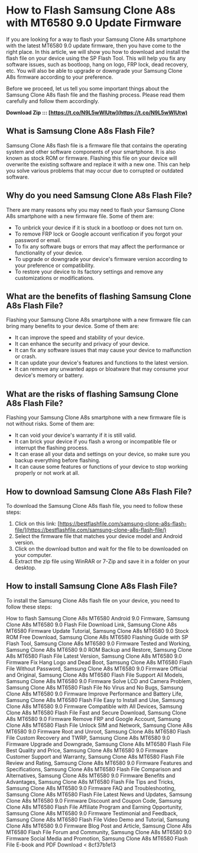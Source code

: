 
 
# How to Flash Samsung Clone A8s with MT6580 9.0 Update Firmware
 
If you are looking for a way to flash your Samsung Clone A8s smartphone with the latest MT6580 9.0 update firmware, then you have come to the right place. In this article, we will show you how to download and install the flash file on your device using the SP Flash Tool. This will help you fix any software issues, such as bootloop, hang on logo, FRP lock, dead recovery, etc. You will also be able to upgrade or downgrade your Samsung Clone A8s firmware according to your preference.
 
Before we proceed, let us tell you some important things about the Samsung Clone A8s flash file and the flashing process. Please read them carefully and follow them accordingly.
 
**Download Zip ::: [https://t.co/N9L5wWlUtw](https://t.co/N9L5wWlUtw)**


 
## What is Samsung Clone A8s Flash File?
 
Samsung Clone A8s flash file is a firmware file that contains the operating system and other software components of your smartphone. It is also known as stock ROM or firmware. Flashing this file on your device will overwrite the existing software and replace it with a new one. This can help you solve various problems that may occur due to corrupted or outdated software.
 
## Why do you need Samsung Clone A8s Flash File?
 
There are many reasons why you may need to flash your Samsung Clone A8s smartphone with a new firmware file. Some of them are:
 
- To unbrick your device if it is stuck in a bootloop or does not turn on.
- To remove FRP lock or Google account verification if you forgot your password or email.
- To fix any software bugs or errors that may affect the performance or functionality of your device.
- To upgrade or downgrade your device's firmware version according to your preference or compatibility.
- To restore your device to its factory settings and remove any customizations or modifications.

## What are the benefits of flashing Samsung Clone A8s Flash File?
 
Flashing your Samsung Clone A8s smartphone with a new firmware file can bring many benefits to your device. Some of them are:

- It can improve the speed and stability of your device.
- It can enhance the security and privacy of your device.
- It can fix any software issues that may cause your device to malfunction or crash.
- It can update your device's features and functions to the latest version.
- It can remove any unwanted apps or bloatware that may consume your device's memory or battery.

## What are the risks of flashing Samsung Clone A8s Flash File?
 
Flashing your Samsung Clone A8s smartphone with a new firmware file is not without risks. Some of them are:

- It can void your device's warranty if it is still valid.
- It can brick your device if you flash a wrong or incompatible file or interrupt the flashing process.
- It can erase all your data and settings on your device, so make sure you backup everything before flashing.
- It can cause some features or functions of your device to stop working properly or not work at all.

## How to download Samsung Clone A8s Flash File?
 
To download the Samsung Clone A8s flash file, you need to follow these steps:

1. Click on this link: [https://bestflashfile.com/samsung-clone-a8s-flash-file/](https://bestflashfile.com/samsung-clone-a8s-flash-file/)
2. Select the firmware file that matches your device model and Android version.
3. Click on the download button and wait for the file to be downloaded on your computer.
4. Extract the zip file using WinRAR or 7-Zip and save it in a folder on your desktop.

## How to install Samsung Clone A8s Flash File?
  
To install the Samsung Clone A8s flash file on your device, you need to follow these steps:
 
How to flash Samsung Clone A8s MT6580 Android 9.0 Firmware,  Samsung Clone A8s MT6580 9.0 Flash File Download Link,  Samsung Clone A8s MT6580 Firmware Update Tutorial,  Samsung Clone A8s MT6580 9.0 Stock ROM Free Download,  Samsung Clone A8s MT6580 Flashing Guide with SP Flash Tool,  Samsung Clone A8s MT6580 9.0 Firmware Tested and Working,  Samsung Clone A8s MT6580 9.0 ROM Backup and Restore,  Samsung Clone A8s MT6580 Flash File Latest Version,  Samsung Clone A8s MT6580 9.0 Firmware Fix Hang Logo and Dead Boot,  Samsung Clone A8s MT6580 Flash File Without Password,  Samsung Clone A8s MT6580 9.0 Firmware Official and Original,  Samsung Clone A8s MT6580 Flash File Support All Models,  Samsung Clone A8s MT6580 9.0 Firmware Solve LCD and Camera Problem,  Samsung Clone A8s MT6580 Flash File No Virus and No Bugs,  Samsung Clone A8s MT6580 9.0 Firmware Improve Performance and Battery Life,  Samsung Clone A8s MT6580 Flash File Easy to Install and Use,  Samsung Clone A8s MT6580 9.0 Firmware Compatible with All Devices,  Samsung Clone A8s MT6580 Flash File Fast and Secure Download,  Samsung Clone A8s MT6580 9.0 Firmware Remove FRP and Google Account,  Samsung Clone A8s MT6580 Flash File Unlock SIM and Network,  Samsung Clone A8s MT6580 9.0 Firmware Root and Unroot,  Samsung Clone A8s MT6580 Flash File Custom Recovery and TWRP,  Samsung Clone A8s MT6580 9.0 Firmware Upgrade and Downgrade,  Samsung Clone A8s MT6580 Flash File Best Quality and Price,  Samsung Clone A8s MT6580 9.0 Firmware Customer Support and Warranty,  Samsung Clone A8s MT6580 Flash File Review and Rating,  Samsung Clone A8s MT6580 9.0 Firmware Features and Specifications,  Samsung Clone A8s MT6580 Flash File Comparison and Alternatives,  Samsung Clone A8s MT6580 9.0 Firmware Benefits and Advantages,  Samsung Clone A8s MT6580 Flash File Tips and Tricks,  Samsung Clone A8s MT6580 9.0 Firmware FAQ and Troubleshooting,  Samsung Clone A8s MT6580 Flash File Latest News and Updates,  Samsung Clone A8s MT6580 9.0 Firmware Discount and Coupon Code,  Samsung Clone A8s MT6580 Flash File Affiliate Program and Earning Opportunity,  Samsung Clone A8s MT6580 9.0 Firmware Testimonial and Feedback,  Samsung Clone A8s MT6580 Flash File Video Demo and Tutorial,  Samsung Clone A8s MT6580 9.0 Firmware Blog Post and Article,  Samsung Clone A8s MT6580 Flash File Forum and Community,  Samsung Clone A8s MT6580 9.0 Firmware Social Media and Promotion,  Samsung Clone A8s MT6580 Flash File E-book and PDF Download
  < 8cf37b1e13
 
